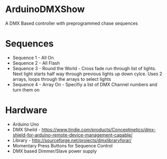 # ArduinoDMXShow
A DMX Based controller with preprogrammed chase sequences

# Sequences
*  Sequence 1 - All On
* Sequence 2 - All Flash 
* Sequence 3 - Round the World - Cross fade run through list of lights. Next light starts half way through previous lights up down cylce. Uses 2 arrays, loops through the arrays to select lights
* Sequence 4 - Array On - Specifiy a list of DMX Channel numbers and turn them on

# Hardware
* Arduino Uno
* DMX Sheild - https://www.tindie.com/products/Conceptinetics/dmx-shield-for-arduino-remote-device-management-capable/ 
 * Library - http://sourceforge.net/projects/dmxlibraryforar/
* Momentary Press Buttons for Sequence Control
* DMX based Dimmer/Slave power supply 
